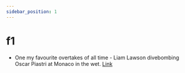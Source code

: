 ```yaml
---
sidebar_position: 1
---
```


# f1

- One my favourite overtakes of all time - Liam Lawson divebombing Oscar Piastri at Monaco in the wet. [Link](https://www.youtube.com/watch?v=wThZ8WIMKUc)
